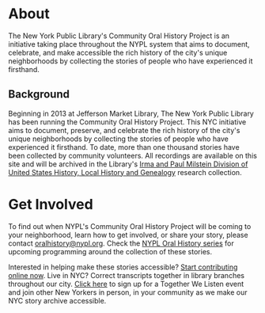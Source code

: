 # About

The New York Public Library's Community Oral History Project is an initiative taking place throughout the NYPL system that aims to document, celebrate, and make accessible the rich history of the city's unique neighborhoods by collecting the stories of people who have experienced it firsthand.  

## Background
Beginning in 2013 at Jefferson Market Library, The New York Public Library has been running the Community Oral History Project. This NYC initiative aims to document, preserve, and celebrate the rich history of the city's unique neighborhoods by collecting the stories of people who have experienced it firsthand. To date, more than one thousand stories have been collected by community volunteers. All recordings are available on this site and will be archived in the Library's [Irma and Paul Milstein Division of United States History, Local History and Genealogy](http://www.nypl.org/locations/divisions/milstein) research collection.  

# Get Involved

To find out when NYPL's Community Oral History Project will be coming to your neighborhood, learn how to get involved, or share your story, please contact oralhistory@nypl.org. Check the [NYPL Oral History series](http://www.nypl.org/events/calendar?keyword=&location=&type=&topic=&audience=&series=270270&date_op=GREATER_EQUAL&date1=03%2F30%2F2016) for upcoming programming around the collection of these stories.  

Interested in helping make these stories accessible? [Start contributing online now](http://transcribe.oralhistory.nypl.org). Live in NYC? Correct transcripts together in library branches throughout our city. [Click here](http://www.nypl.org/events/calendar?keyword=&location=&type=&topic=&audience=&series=342176&date_op=GREATER_EQUAL&date1=03%2F21%2F2016) to sign up for a Together We Listen event and join other New Yorkers in person, in your community as we make our NYC story archive accessible.

